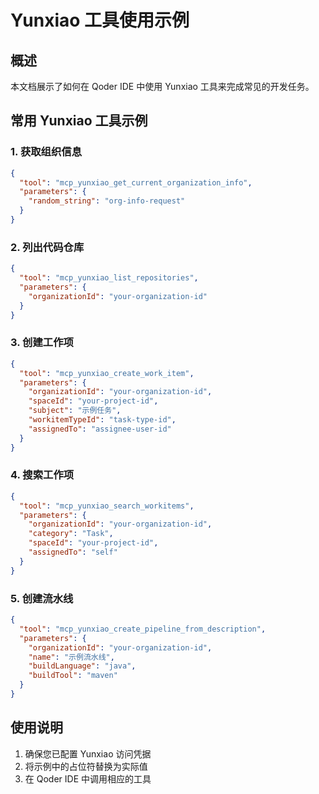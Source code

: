 # Yunxiao 工具使用示例

## 概述
本文档展示了如何在 Qoder IDE 中使用 Yunxiao 工具来完成常见的开发任务。

## 常用 Yunxiao 工具示例

### 1. 获取组织信息
```json
{
  "tool": "mcp_yunxiao_get_current_organization_info",
  "parameters": {
    "random_string": "org-info-request"
  }
}
```

### 2. 列出代码仓库
```json
{
  "tool": "mcp_yunxiao_list_repositories",
  "parameters": {
    "organizationId": "your-organization-id"
  }
}
```

### 3. 创建工作项
```json
{
  "tool": "mcp_yunxiao_create_work_item",
  "parameters": {
    "organizationId": "your-organization-id",
    "spaceId": "your-project-id",
    "subject": "示例任务",
    "workitemTypeId": "task-type-id",
    "assignedTo": "assignee-user-id"
  }
}
```

### 4. 搜索工作项
```json
{
  "tool": "mcp_yunxiao_search_workitems",
  "parameters": {
    "organizationId": "your-organization-id",
    "category": "Task",
    "spaceId": "your-project-id",
    "assignedTo": "self"
  }
}
```

### 5. 创建流水线
```json
{
  "tool": "mcp_yunxiao_create_pipeline_from_description",
  "parameters": {
    "organizationId": "your-organization-id",
    "name": "示例流水线",
    "buildLanguage": "java",
    "buildTool": "maven"
  }
}
```

## 使用说明

1. 确保您已配置 Yunxiao 访问凭据
2. 将示例中的占位符替换为实际值
3. 在 Qoder IDE 中调用相应的工具